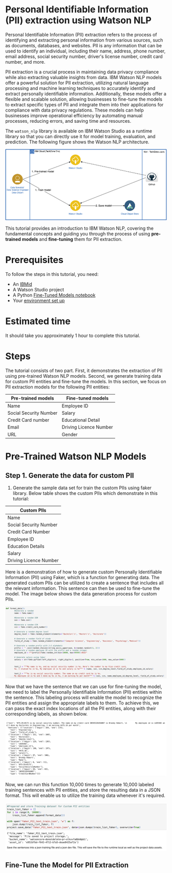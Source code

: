 
# Personal Identifiable Information (PII) extraction using Watson NLP

Personal Identifiable Information (PII) extraction refers to the process of identifying and extracting personal information from various sources, such as documents, databases, and websites. PII is any information that can be used to identify an individual, including their name, address, phone number, email address, social security number, driver's license number, credit card number, and more.

PII extraction is a crucial process in maintaining data privacy compliance while also extracting valuable insights from data. IBM Watson NLP models offer a powerful solution for PII extraction, utilizing natural language processing and machine learning techniques to accurately identify and extract personally identifiable information. Additionally, these models offer a flexible and scalable solution, allowing businesses to fine-tune the models to extract specific types of PII and integrate them into their applications for compliance with data privacy regulations. These models can help businesses improve operational efficiency by automating manual processes, reducing errors, and saving time and resources. 

The `watson_nlp` library is available on IBM Watson Studio as a runtime library so that you can directly use it for model training, evaluation, and prediction. The following figure shows the Watson NLP architecture.

![WS-flow](Screenshots/watson-studio-flow.png)

This tutorial provides an introduction to IBM Watson NLP, covering the fundamental concepts and guiding you through the process of using <b>pre-trained models</b> and <b>fine-tuning</b> them for PII extraction.

# Prerequisites

To follow the steps in this tutorial, you need:

* An [IBMid](https://cloud.ibm.com/login?cm_sp=ibmdev-_-developer-tutorials-_-cloudreg)
* A Watson Studio project
* A Python [Fine-Tuned Models notebook](https://github.com/ibm-build-lab/Watson-NLP/blob/main/ML/PII-Extraction/PII%20Extraction%20-%20Fine-Tuned%20Models.ipynb)
* Your [environment set up](https://developer.ibm.com/tutorials/set-up-your-ibm-watson-libraries-environment/)

# Estimated time

It should take you approximately 1 hour to complete this tutorial.

# Steps

The tutorial consists of two part. First, it demonstrates the extraction of PII using pre-trained Watson NLP models. Second, we generate training data for custom PII entities and fine-tune the models. In this section, we focus on PII extraction models for the following PII entities: 

|Pre-trained models |Fine-tuned models|
|-------------------|-----------------|
|Name|Employee ID|
|Social Security Number|Salary|
|Credit Card number|Educational Detail|
|Email|Driving Licence Number|
|URL|Gender|



# Pre-Trained Watson NLP Models


## Step 1. Generate the data for custom PII 


1. Generate the sample data set for train the custom PIIs using faker library. Below table shows the custom PIIs which demonstrate in this tutorial:

|Custom PIIs|
|-----------|
|Name|
|Social Security Number|
|Credit Card Number|
|Employee ID|
|Education Details|
|Salary|
|Driving Licence Number|

Here is a demonstration of how to generate custom Personally Identifiable Information (PII) using Faker, which is a function for generating data. The generated custom PIIs can be utilized to create a sentence that includes all the relevant information. This sentence can then be used to fine-tune the model. The image below shows the data generation process for custom PIIs.

![Custom-Data_generation](Screenshots/Custom-Data-Generation.png)

Now that we have the sentence that we can use for fine-tuning the model, we need to label the Personally Identifiable Information (PII) entities within the sentence. This labeling process will enable the model to recognize the PII entities and assign the appropriate labels to them. To achieve this, we can pass the exact index locations of all the PII entities, along with their corresponding labels, as shown below.

![Data-Labled](Screenshots/Data-Labled.png)

Now, we can run this function 10,000 times to generate 10,000 labeled training sentences with PII entities, and store the resulting data in a JSON format. This will enable us to utilize the training data whenever it's required.

![Data-JSON](Screenshots/Data-Json.png)

## Fine-Tune the Model for PII Extraction


